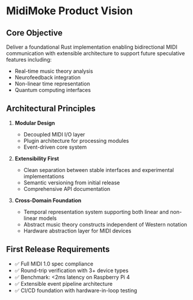 # MidiMoke Product Vision

## Core Objective
Deliver a foundational Rust implementation enabling bidirectional MIDI communication with extensible architecture to support future speculative features including:
- Real-time music theory analysis
- Neurofeedback integration
- Non-linear time representation
- Quantum computing interfaces

## Architectural Principles
1. **Modular Design**
   - Decoupled MIDI I/O layer
   - Plugin architecture for processing modules
   - Event-driven core system

2. **Extensibility First**
   - Clean separation between stable interfaces and experimental implementations
   - Semantic versioning from initial release
   - Comprehensive API documentation

3. **Cross-Domain Foundation**
   - Temporal representation system supporting both linear and non-linear models
   - Abstract music theory constructs independent of Western notation
   - Hardware abstraction layer for MIDI devices

## First Release Requirements
- ✅ Full MIDI 1.0 spec compliance
- ✅ Round-trip verification with 3+ device types
- ✅ Benchmark: <2ms latency on Raspberry Pi 4
- ✅ Extensible event pipeline architecture
- ✅ CI/CD foundation with hardware-in-loop testing